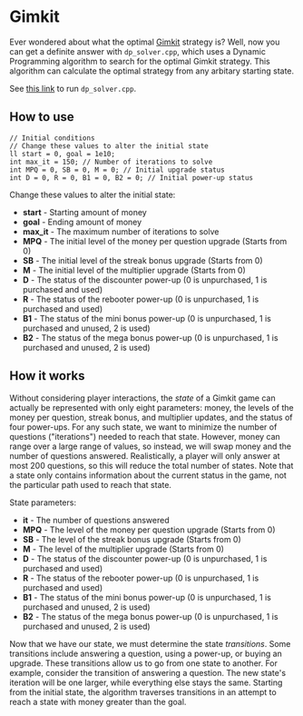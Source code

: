 # Gimkit
Ever wondered about what the optimal [Gimkit](https://gimkit.com) strategy is? Well, now you can get a definite answer with `dp_solver.cpp`, which uses a Dynamic Programming algorithm to search for the optimal Gimkit strategy. This algorithm can calculate the optimal strategy from any arbitary starting state.

See [this link](https://onlinegdb.com/rJNOKO324) to run `dp_solver.cpp`.

## How to use
```
// Initial conditions
// Change these values to alter the initial state
ll start = 0, goal = 1e10;
int max_it = 150; // Number of iterations to solve
int MPQ = 0, SB = 0, M = 0; // Initial upgrade status
int D = 0, R = 0, B1 = 0, B2 = 0; // Initial power-up status
```

Change these values to alter the initial state:
- **start** - Starting amount of money
- **goal** - Ending amount of money
- **max_it** - The maximum number of iterations to solve
- **MPQ** - The initial level of the money per question upgrade (Starts from 0)
- **SB** - The initial level of the streak bonus upgrade (Starts from 0)
- **M** - The initial level of the multiplier upgrade (Starts from 0)
- **D** - The status of the discounter power-up (0 is unpurchased, 1 is purchased and used)
- **R** - The status of the rebooter power-up (0 is unpurchased, 1 is purchased and used)
- **B1** - The status of the mini bonus power-up (0 is unpurchased, 1 is purchased and unused, 2 is used)
- **B2** - The status of the mega bonus power-up (0 is unpurchased, 1 is purchased and unused, 2 is used)

## How it works
Without considering player interactions, the *state* of a Gimkit game can actually be represented with only eight parameters: money, the levels of the money per question, streak bonus, and multiplier updates, and the status of four power-ups. For any such state, we want to minimize the number of questions ("iterations") needed to reach that state. However, money can range over a large range of values, so instead, we will swap money and the number of questions answered. Realistically, a player will only answer at most 200 questions, so this will reduce the total number of states. Note that a state only contains information about the current status in the game, not the particular path used to reach that state.

State parameters:
- **it** - The number of questions answered
- **MPQ** - The level of the money per question upgrade (Starts from 0)
- **SB** - The level of the streak bonus upgrade (Starts from 0)
- **M** - The level of the multiplier upgrade (Starts from 0)
- **D** - The status of the discounter power-up (0 is unpurchased, 1 is purchased and used)
- **R** - The status of the rebooter power-up (0 is unpurchased, 1 is purchased and used)
- **B1** - The status of the mini bonus power-up (0 is unpurchased, 1 is purchased and unused, 2 is used)
- **B2** - The status of the mega bonus power-up (0 is unpurchased, 1 is purchased and unused, 2 is used)

Now that we have our state, we must determine the state *transitions*. Some transitions include answering a question, using a power-up, or buying an upgrade. These transitions allow us to go from one state to another. For example, consider the transition of answering a question. The new state's iteration will be one larger, while everything else stays the same. Starting from the initial state, the algorithm traverses transitions in an attempt to reach a state with money greater than the goal.
